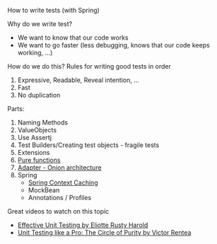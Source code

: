 How to write tests (with Spring)

Why do we write test?
* We want to know that our code works
* We want to go faster (less debugging, knows that our code keeps working, ...)

How do we do this?
Rules for writing good tests in order

1. Expressive, Readable, Reveal intention, ...
2. Fast
3. No duplication

Parts:
1. Naming Methods
2. ValueObjects
3. Use Assertj   
4. Test Builders/Creating test objects - fragile tests
5. Extensions
6. [Pure functions](https://www.youtube.com/watch?v=M-sDjNOAn_Y)
7. [Adapter - Onion architecture](https://herbertograca.com/2017/11/16/explicit-architecture-01-ddd-hexagonal-onion-clean-cqrs-how-i-put-it-all-together)
8. Spring
    * [Spring Context Caching](https://docs.spring.io/spring-framework/docs/current/reference/html/testing.html#testcontext-ctx-management-caching)
    * MockBean
    * Annotations / Profiles
   
Great videos to watch on this topic
* [Effective Unit Testing by Eliotte Rusty Harold](https://www.youtube.com/watch?v=fr1E9aVnBxw)
* [Unit Testing like a Pro: The Circle of Purity by Victor Rentea](https://www.youtube.com/watch?v=1Z_h55jMe-M)